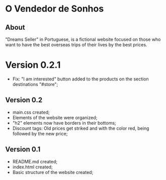 # O Vendedor de Sonhos

## About
"Dreams Seller" in Portuguese, is a fictional website focused on those who want to have the best overseas trips of their lives by the best prices.

# Version 0.2.1
- Fix: "I am interested" button added to the products on the section destinations "#store";

## Version 0.2
- main.css created;
- Elements of the website were organized;
- "h2" elements now have borders in their bottoms;
- Discount tags: Old prices get striked and with the color red, being followed by the new price; 

## Version 0.1
- README.md created;
- index.html created;
- Basic structure of the website created;